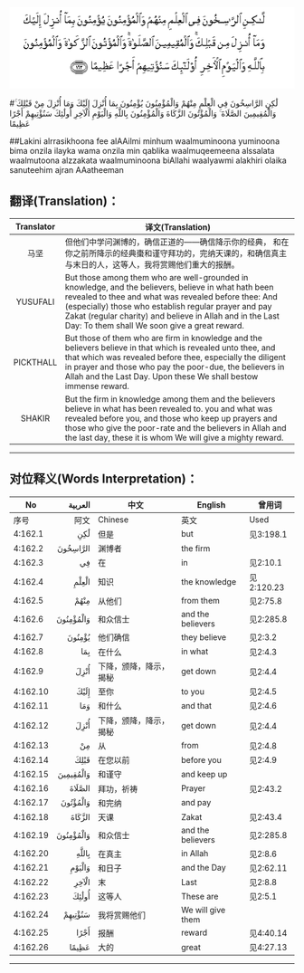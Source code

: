 ![004:162](images/004_162.gif)

#لَٰكِنِ الرَّاسِخُونَ فِي الْعِلْمِ مِنْهُمْ وَالْمُؤْمِنُونَ يُؤْمِنُونَ بِمَا أُنْزِلَ إِلَيْكَ وَمَا أُنْزِلَ مِنْ قَبْلِكَ ۚ وَالْمُقِيمِينَ الصَّلَاةَ ۚ وَالْمُؤْتُونَ الزَّكَاةَ وَالْمُؤْمِنُونَ بِاللَّهِ وَالْيَوْمِ الْآخِرِ أُولَٰئِكَ سَنُؤْتِيهِمْ أَجْرًا عَظِيمًا 

##Lakini alrrasikhoona fee alAAilmi minhum waalmuminoona yuminoona bima onzila ilayka wama onzila min qablika waalmuqeemeena alssalata waalmutoona alzzakata waalmuminoona biAllahi waalyawmi alakhiri olaika sanuteehim ajran AAatheeman 

## 翻译(Translation)：

| Translator | 译文(Translation)                                            |
| :--------: | ------------------------------------------------------------ |
|    马坚    | 但他们中学问渊博的，确信正道的——确信降示你的经典， 和在你之前所降示的经典棗和谨守拜功的，完纳天课的，和确信真主与末日的人，这等人，我将赏赐他们重大的报酬。 |
|  YUSUFALI  | But those among them who are well-grounded in knowledge, and the believers, believe in what hath been revealed to thee and what was revealed before thee: And (especially) those who establish regular prayer and pay Zakat (regular charity) and believe in Allah and in the Last Day: To them shall We soon give a great reward. |
| PICKTHALL  | But those of them who are firm in knowledge and the believers believe in that which is revealed unto thee, and that which was revealed before thee, especially the diligent in prayer and those who pay the poor-due, the believers in Allah and the Last Day. Upon these We shall bestow immense reward. |
|   SHAKIR   | But the firm in knowledge among them and the believers believe in what has been revealed to. you and what was revealed before you, and those who keep up prayers and those who give the poor-rate and the believers in Allah and the last day, these it is whom We will give a mighty reward. |

---

## 对位释义(Words Interpretation)：

| No   | العربية | 中文    | English | 曾用词 |
| ---- | ------: | ------- | ------- | ------ |
| 序号 |    阿文 | Chinese | 英文    | Used   |
| 4:162.1  | لَٰكِنِ       | 但是                   | but               | 见3:198.1  |
| 4:162.2  | الرَّاسِخُونَ  | 渊博者                 | the firm          |            |
| 4:162.3  | فِي        | 在                     | in                | 见2:10.1   |
| 4:162.4  | الْعِلْمِ     | 知识                   | the knowledge     | 见2:120.23 |
| 4:162.5  | مِنْهُمْ      | 从他们                 | from them         | 见2:75.8   |
| 4:162.6  | وَالْمُؤْمِنُونَ | 和众信士               | and the believers | 见2:285.8  |
| 4:162.7  | يُؤْمِنُونَ    | 他们确信               | they believe      | 见2:3.2    |
| 4:162.8  | بِمَا       | 在什么                 | in what           | 见2:4.3    |
| 4:162.9  | أُنْزِلَ      | 下降，颁降，降示，揭秘 | get down          | 见2:4.4    |
| 4:162.10 | إِلَيْكَ      | 至你                   | to you            | 见2:4.5    |
| 4:162.11 | وَمَا       | 和什么                 | and that          | 见2:4.6    |
| 4:162.12 | أُنْزِلَ      | 下降，颁降，降示，揭秘 | get down          | 见2:4.4    |
| 4:162.13 | مِنْ        | 从                     | from              | 见2:4.8    |
| 4:162.14 | قَبْلِكَ      | 在您以前               | before you        | 见2:4.9    |
| 4:162.15 | وَالْمُقِيمِينَ | 和谨守                 | and keep up       |            |
| 4:162.16 | الصَّلَاةَ    | 拜功，祈祷             | Prayer            | 见2:43.2   |
| 4:162.17 | وَالْمُؤْتُونَ  | 和完纳                 | and pay           |            |
| 4:162.18 | الزَّكَاةَ    | 天课                   | Zakat             | 见2:43.4   |
| 4:162.19 | وَالْمُؤْمِنُونَ | 和众信士               | and the believers | 见2:285.8  |
| 4:162.20 | بِاللَّهِ     | 在真主                 | in Allah          | 见2:8.6    |
| 4:162.21 | وَالْيَوْمِ    | 和日子                 | and the Day       | 见2:62.11  |
| 4:162.22 | الْآخِرِ     | 末                     | Last              | 见2:8.8    |
| 4:162.23 | أُولَٰئِكَ     | 这等人                 | These are         | 见2:5.1    |
| 4:162.24 | سَنُؤْتِيهِمْ   | 我将赏赐他们           | We will give them |            |
| 4:162.25 | أَجْرًا      | 报酬                   | reward            | 见4:40.14  |
| 4:162.26 | عَظِيمًا     | 大的                   | great             | 见4:27.13  |

---
